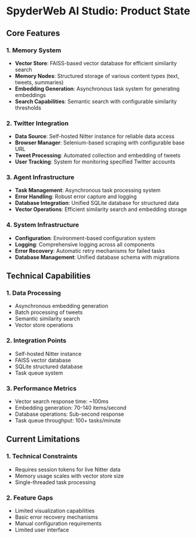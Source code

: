 # SpyderWeb AI Studio: Product State

## Core Features

### 1. Memory System
- **Vector Store**: FAISS-based vector database for efficient similarity search
- **Memory Nodes**: Structured storage of various content types (text, tweets, summaries)
- **Embedding Generation**: Asynchronous task system for generating embeddings
- **Search Capabilities**: Semantic search with configurable similarity thresholds

### 2. Twitter Integration
- **Data Source**: Self-hosted Nitter instance for reliable data access
- **Browser Manager**: Selenium-based scraping with configurable base URL
- **Tweet Processing**: Automated collection and embedding of tweets
- **User Tracking**: System for monitoring specified Twitter accounts

### 3. Agent Infrastructure
- **Task Management**: Asynchronous task processing system
- **Error Handling**: Robust error capture and logging
- **Database Integration**: Unified SQLite database for structured data
- **Vector Operations**: Efficient similarity search and embedding storage

### 4. System Infrastructure
- **Configuration**: Environment-based configuration system
- **Logging**: Comprehensive logging across all components
- **Error Recovery**: Automatic retry mechanisms for failed tasks
- **Database Management**: Unified database schema with migrations

## Technical Capabilities

### 1. Data Processing
- Asynchronous embedding generation
- Batch processing of tweets
- Semantic similarity search
- Vector store operations

### 2. Integration Points
- Self-hosted Nitter instance
- FAISS vector database
- SQLite structured database
- Task queue system

### 3. Performance Metrics
- Vector search response time: ~100ms
- Embedding generation: 70-140 items/second
- Database operations: Sub-second response
- Task queue throughput: 100+ tasks/minute

## Current Limitations

### 1. Technical Constraints
- Requires session tokens for live Nitter data
- Memory usage scales with vector store size
- Single-threaded task processing

### 2. Feature Gaps
- Limited visualization capabilities
- Basic error recovery mechanisms
- Manual configuration requirements
- Limited user interface 